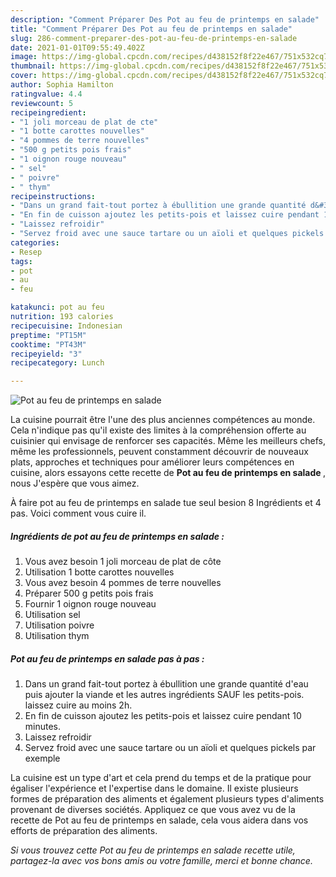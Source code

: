 ```yaml
---
description: "Comment Préparer Des Pot au feu de printemps en salade"
title: "Comment Préparer Des Pot au feu de printemps en salade"
slug: 286-comment-preparer-des-pot-au-feu-de-printemps-en-salade
date: 2021-01-01T09:55:49.402Z
image: https://img-global.cpcdn.com/recipes/d438152f8f22e467/751x532cq70/pot-au-feu-de-printemps-en-salade-photo-principale-de-la-recette.jpg
thumbnail: https://img-global.cpcdn.com/recipes/d438152f8f22e467/751x532cq70/pot-au-feu-de-printemps-en-salade-photo-principale-de-la-recette.jpg
cover: https://img-global.cpcdn.com/recipes/d438152f8f22e467/751x532cq70/pot-au-feu-de-printemps-en-salade-photo-principale-de-la-recette.jpg
author: Sophia Hamilton
ratingvalue: 4.4
reviewcount: 5
recipeingredient:
- "1 joli morceau de plat de cte"
- "1 botte carottes nouvelles"
- "4 pommes de terre nouvelles"
- "500 g petits pois frais"
- "1 oignon rouge nouveau"
- " sel"
- " poivre"
- " thym"
recipeinstructions:
- "Dans un grand fait-tout portez à ébullition une grande quantité d&#39;eau puis ajouter la viande et les autres ingrédients SAUF les petits-pois. laissez cuire au moins 2h."
- "En fin de cuisson ajoutez les petits-pois et laissez cuire pendant 10 minutes."
- "Laissez refroidir"
- "Servez froid avec une sauce tartare ou un aïoli et quelques pickels par exemple"
categories:
- Resep
tags:
- pot
- au
- feu

katakunci: pot au feu 
nutrition: 193 calories
recipecuisine: Indonesian
preptime: "PT15M"
cooktime: "PT43M"
recipeyield: "3"
recipecategory: Lunch

---
```



![Pot au feu de printemps en salade](https://img-global.cpcdn.com/recipes/d438152f8f22e467/751x532cq70/pot-au-feu-de-printemps-en-salade-photo-principale-de-la-recette.jpg)

La cuisine pourrait être l'une des plus anciennes compétences au monde. Cela n'indique pas qu'il existe des limites à la compréhension offerte au cuisinier qui envisage de renforcer ses capacités. Même les meilleurs chefs, même les professionnels, peuvent constamment découvrir de nouveaux plats, approches et techniques pour améliorer leurs compétences en cuisine, alors essayons cette recette de <strong> Pot au feu de printemps en salade </strong>, nous J'espère que vous aimez.

<!--inarticleads1-->

À faire pot au feu de printemps en salade tue seul besion 8 Ingrédients et 4 pas. Voici comment vous cuire il.

##### Ingrédients de pot au feu de printemps en salade :

1. Vous avez besoin 1 joli morceau de plat de côte
1. Utilisation 1 botte carottes nouvelles
1. Vous avez besoin 4 pommes de terre nouvelles
1. Préparer 500 g petits pois frais
1. Fournir 1 oignon rouge nouveau
1. Utilisation  sel
1. Utilisation  poivre
1. Utilisation  thym




<!--inarticleads2-->

##### Pot au feu de printemps en salade pas à pas :

1. Dans un grand fait-tout portez à ébullition une grande quantité d&#39;eau puis ajouter la viande et les autres ingrédients SAUF les petits-pois. laissez cuire au moins 2h.
1. En fin de cuisson ajoutez les petits-pois et laissez cuire pendant 10 minutes.
1. Laissez refroidir
1. Servez froid avec une sauce tartare ou un aïoli et quelques pickels par exemple




<!--inarticleads1-->

<p>
La cuisine est un type d'art et cela prend du temps et de la pratique pour égaliser l'expérience et l'expertise dans le domaine. Il existe plusieurs formes de préparation des aliments et également plusieurs types d'aliments provenant de diverses sociétés. Appliquez ce que vous avez vu de la recette de Pot au feu de printemps en salade, cela vous aidera dans vos efforts de préparation des aliments.
</p>

<p>
<i>Si vous trouvez cette Pot au feu de printemps en salade recette utile, partagez-la avec vos bons amis ou votre famille, merci et bonne chance.</i>
</p>
